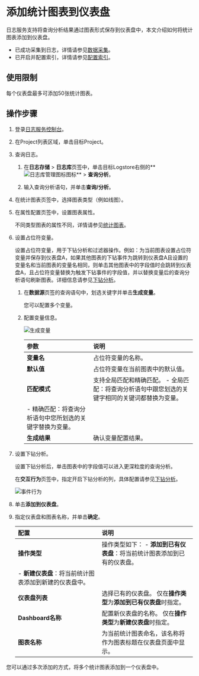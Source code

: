 # 添加统计图表到仪表盘

日志服务支持将查询分析结果通过图表形式保存到仪表盘中，本文介绍如何将统计图表添加到仪表盘。

-   已成功采集到日志，详情请参见[数据采集](/cn.zh-CN/数据采集/数据采集概述.md)。
-   已开启并配置索引，详情请参见[配置索引](/cn.zh-CN/查询与分析/配置索引.md)。

## 使用限制

每个仪表盘最多可添加50张统计图表。

## 操作步骤

1.  登录[日志服务控制台](https://sls.console.aliyun.com)。

2.  在Project列表区域，单击目标Project。

3.  查询日志。

    1.  在**日志存储** \> **日志库**页签中，单击目标Logstore右侧的**![日志库管理图标](https://static-aliyun-doc.oss-accelerate.aliyuncs.com/assets/img/zh-CN/9232359951/p52166.png)图标** \> **查询分析**。

    2.  输入查询分析语句，并单击**查询/分析**。

4.  在统计图表页签中，选择图表类型（例如线图）。

5.  在属性配置页签中，设置图表属性。

    不同类型图表的属性不同，详情请参见[统计图表](/cn.zh-CN/可视化/统计图表/图表说明.md)。

6.  设置占位符变量。

    设置占位符变量，用于下钻分析和过滤器操作。例如：为当前图表设置占位符变量并保存到仪表盘A，如果其他图表的下钻事件为跳转到仪表盘A且设置的变量名和当前图表的变量名相同，则单击其他图表中的字段值时会跳转到仪表盘A，且占位符变量替换为触发下钻事件的字段值，并以替换变量后的查询分析语句刷新图表。详细信息请参见[下钻分析](/cn.zh-CN/可视化/仪表盘/下钻分析.md)。

    1.  在**数据源**页签的查询语句中，划选关键字并单击**生成变量**。

        您可以配置多个变量。

    2.  配置变量信息。

        ![生成变量](https://static-aliyun-doc.oss-accelerate.aliyuncs.com/assets/img/zh-CN/3621628951/p10583.png)

        |参数|说明|
        |:-|:-|
        |**变量名**|占位符变量的名称。|
        |**默认值**|占位符变量在当前图表中的默认值。|
        |**匹配模式**|支持全局匹配和精确匹配。         -   全局匹配：将查询分析语句中跟您划选的关键字相同的关键词都替换为变量。
        -   精确匹配：将查询分析语句中您所划选的关键字替换为变量。 |
        |**生成结果**|确认变量配置结果。|

7.  设置下钻分析。

    设置下钻分析后，单击图表中的字段值可以进入更深粒度的查询分析。

    在**交互行为**页签中，指定开启下钻分析的列，具体配置请参见[下钻分析](/cn.zh-CN/可视化/仪表盘/下钻分析.md)。

    ![事件行为](https://static-aliyun-doc.oss-accelerate.aliyuncs.com/assets/img/zh-CN/3621628951/p10243.png)

8.  单击**添加到仪表盘**。

9.  指定仪表盘和图表名称，并单击**确定**。

    |配置|说明|
    |:-|:-|
    |**操作类型**|操作类型如下：     -   **添加到已有仪表盘**：将当前统计图表添加到已有的仪表盘。
    -   **新建仪表盘**：将当前统计图表添加到新建的仪表盘中。 |
    |**仪表盘列表**|选择已有的仪表盘。 仅在**操作类型**为**添加到已有仪表盘**时指定。 |
    |**Dashboard名称**|配置新仪表盘的名称。 仅在**操作类型**为**新建仪表盘**时指定。 |
    |**图表名称**|为当前统计图表命名，该名称将作为图表标题在仪表盘页面中显示。|


您可以通过多次添加的方式，将多个统计图表添加到一个仪表盘中。

